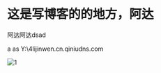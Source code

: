 # 这是写博客的的地方，阿达
阿达阿达dsad

  a as Y:\4lijinwen.cn.qiniudns.com







![1]('Y:\Blog\images\prototype1.png')
